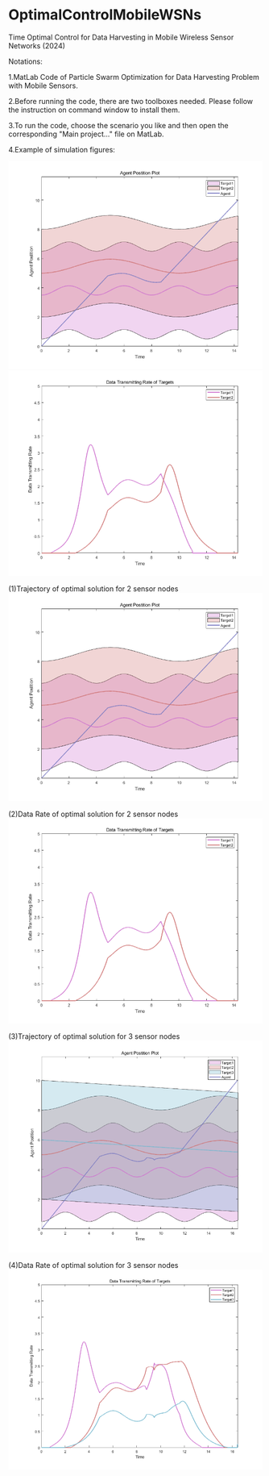 # OptimalControlMobileWSNs
Time Optimal Control for Data Harvesting in Mobile Wireless Sensor Networks (2024)


Notations:

1.MatLab Code of Particle Swarm Optimization for Data Harvesting Problem with Mobile Sensors.

2.Before running the code, there are two toolboxes needed. Please follow the instruction on command window to install them.

3.To run the code, choose the scenario you like and then open the corresponding "Main project..." file on MatLab.

4.Example of simulation figures:

![alt-text-1](figures/2_sensors_plot1.png "title-1") ![alt-text-2](figures/2_sensors_plot2.png "title-2")

(1)Trajectory of optimal solution for 2 sensor nodes
![screenshot](figures/2_sensors_plot1.png)

(2)Data Rate of optimal solution for 2 sensor nodes
![screenshot](figures/2_sensors_plot2.png)

(3)Trajectory of optimal solution for 3 sensor nodes
![screenshot](figures/3_sensors_plot1.png)

(4)Data Rate of optimal solution for 3 sensor nodes
![screenshot](figures/3_sensors_plot2.png)


